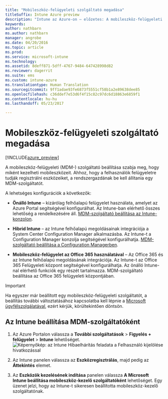 ```yaml
---
title: "Mobileszköz-felügyeleti szolgáltató megadása"
titleSuffix: Intune Azure preview
description: "Intune az Azure-on – előzetes: A mobileszköz-felügyeleti szolgáltató megadása az Intune-ban. "
keywords: 
author: nathbarn
ms.author: nathbarn
manager: angrobe
ms.date: 04/20/2016
ms.topic: article
ms.prod: 
ms.service: microsoft-intune
ms.technology: 
ms.assetid: 8deff871-5dff-4767-9484-647428998d82
ms.reviewer: dagerrit
ms.suite: ems
ms.custom: intune-azure
ms.translationtype: Human Translation
ms.sourcegitcommit: 9ff1adae93fe6873f5551cf58b1a2e89638dee85
ms.openlocfilehash: c36ddef7e53d6f4f15c82c97dc6d18863e6859f1
ms.contentlocale: hu-hu
ms.lasthandoff: 05/23/2017

---
```


# <a name="set-the-mobile-device-management-authority"></a>Mobileszköz-felügyeleti szolgáltató megadása

[!INCLUDE[azure_preview](./includes/azure_preview.md)]

A mobileszköz-felügyeleti (MDM-) szolgáltató beállítása szabja meg, hogy miként kezelheti mobileszközeit. Ahhoz, hogy a felhasználók felügyeletre tudják regisztrálni eszközeiket, a rendszergazdának be kell állítania egy MDM-szolgáltatót.

A lehetséges konfigurációk a következők:

- **Önálló Intune** – kizárólag felhőalapú felügyelet használata, amelyet az Azure Portal segítségével konfigurálhat. Az Intune-ban elérhető összes lehetőség a rendelkezésére áll. [MDM-szolgáltató beállítása az Intune-konzolon](#mdm-authority-set-to-intune).

- **Hibrid Intune** – az Intune felhőalapú megoldásainak integrációja a System Center Configuration Manager alkalmazásba. Az Intune-t a Configuration Manager konzolja segítségével konfigurálhatja. [MDM-szolgáltató beállítása a Configuration Managerben](https://docs.microsoft.com/sccm/mdm/deploy-use/configure-intune-subscription).

- **Mobileszköz-felügyelet az Office 365 használatával** – Az Office 365 és az Intune felhőalapú megoldásának integrációja. Az Intune-t az Office 365 Felügyeleti központ segítségével konfigurálhatja. Az önálló Intune-nal elérhető funkciók egy részét tartalmazza. MDM-szolgáltató beállítása az Office 365 felügyeleti központjában.

>[!IMPORTANT]
>Ha egyszer már beállított egy mobileszköz-felügyeleti szolgáltatót, a beállítás további változtatásához kapcsolatba kell lépnie a [Microsoft ügyfélszolgálatával](https://docs.microsoft.com/intune-classic/troubleshoot/get-support), ezért kérjük, körültekintően döntsön.

## <a name="set-mdm-authority-to-intune"></a>Az Intune beállítása MDM-szolgáltatóként

1. Az Azure Portalon válassza a **További szolgáltatások** > **Figyelés + felügyelet** > **Intune** lehetőséget.
  ![Képernyőkép: az Intune Hibaelhárítás feladata a Felhasználó kijelölése hivatkozással](media/set-mdm-auth.png)
2. Az Intune panelen válassza az **Eszközregisztrálás**, majd pedig az **Áttekintés** elemet.

3. Az **Eszközök kezelésének indítása** panelen válassza **A Microsoft Intune beállítása mobileszköz-kezelő szolgáltatóként** lehetőséget. Egy üzenet jelzi, hogy az Intune-t sikeresen beállította mobileszköz-kezelő szolgáltatónak.

